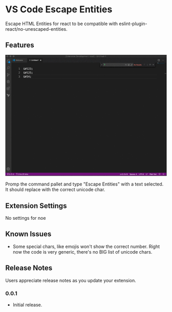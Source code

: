 #  VS Code Escape Entities

Escape HTML Entities for react to be compatible with eslint-plugin-react/no-unescaped-entities.

## Features

![image](demo.gif)

Promp the command pallet and type "Escape Entities" with a text selected. It should replace with the correct unicode char.

## Extension Settings

No settings for noe

## Known Issues

- Some special chars, like emojis won't show the correct number. Right now the code is very generic, there's no BIG list of unicode chars.

## Release Notes

Users appreciate release notes as you update your extension.

### 0.0.1

- Initial release. 